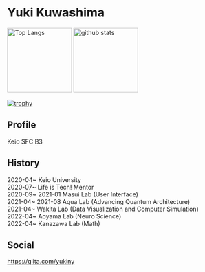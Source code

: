# Yuki Kuwashima

<p align="left"> 
  <img alt="Top Langs" height="150px" src="https://github-readme-stats.vercel.app/api/top-langs/?username=yukiny0811&layout=compact&show_icons=true&theme=radical&langs_count=8" />
  <img alt="github stats" height="150px" src="https://github-readme-stats.vercel.app/api?username=yukiny0811&count_private=true&theme=radical&show_icons=ture" />
</p>

[![trophy](https://github-profile-trophy.vercel.app/?username=yukiny0811&rank=SECRET,SSS,SS,S,AAA,AA&theme=radical)](https://github.com/ryo-ma/github-profile-trophy)

## Profile
Keio SFC B3   

## History
2020-04~ Keio University    
2020-07~ Life is Tech! Mentor    
2020-09~ 2021-01 Masui Lab (User Interface)    
2021-04~ 2021-08 Aqua Lab (Advancing Quantum Architecture)    
2021-04~ Wakita Lab (Data Visualization and Computer Simulation)      
2022-04~ Aoyama Lab (Neuro Science)    
2022-04~ Kanazawa Lab (Math)    

## Social
https://qiita.com/yukiny

